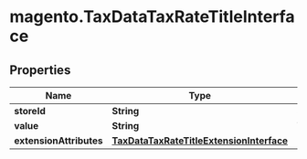 # magento.TaxDataTaxRateTitleInterface

## Properties
Name | Type | Description | Notes
------------ | ------------- | ------------- | -------------
**storeId** | **String** | Store id | 
**value** | **String** | Title value | 
**extensionAttributes** | [**TaxDataTaxRateTitleExtensionInterface**](TaxDataTaxRateTitleExtensionInterface.md) |  | [optional] 


